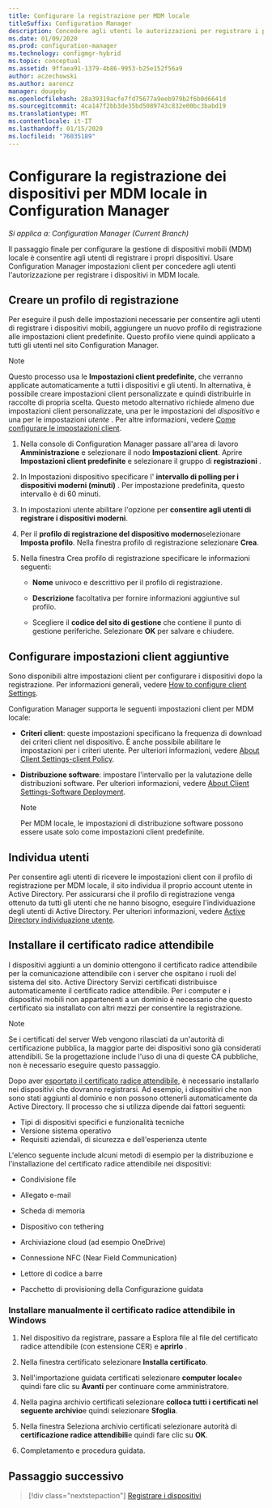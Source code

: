 ```yaml
---
title: Configurare la registrazione per MDM locale
titleSuffix: Configuration Manager
description: Concedere agli utenti le autorizzazioni per registrare i propri dispositivi per la gestione di dispositivi mobili (MDM) locale in Configuration Manager.
ms.date: 01/09/2020
ms.prod: configuration-manager
ms.technology: configmgr-hybrid
ms.topic: conceptual
ms.assetid: 9ffaea91-1379-4b86-9953-b25e152f56a9
author: aczechowski
ms.author: aaroncz
manager: dougeby
ms.openlocfilehash: 28a39319acfe7fd75677a9eeb979b2f6b0d6641d
ms.sourcegitcommit: 4ca147f2bb3de35bd5089743c832e00bc3babd19
ms.translationtype: MT
ms.contentlocale: it-IT
ms.lasthandoff: 01/15/2020
ms.locfileid: "76035189"
---
```

# <a name="set-up-device-enrollment-for-on-premises-mdm-in-configuration-manager"></a>Configurare la registrazione dei dispositivi per MDM locale in Configuration Manager

*Si applica a: Configuration Manager (Current Branch)*

Il passaggio finale per configurare la gestione di dispositivi mobili (MDM) locale è consentire agli utenti di registrare i propri dispositivi. Usare Configuration Manager impostazioni client per concedere agli utenti l'autorizzazione per registrare i dispositivi in MDM locale.

## <a name="bkmk_createProf"></a> Creare un profilo di registrazione

Per eseguire il push delle impostazioni necessarie per consentire agli utenti di registrare i dispositivi mobili, aggiungere un nuovo profilo di registrazione alle impostazioni client predefinite. Questo profilo viene quindi applicato a tutti gli utenti nel sito Configuration Manager.

> [!NOTE]
> Questo processo usa le **Impostazioni client predefinite**, che verranno applicate automaticamente a tutti i dispositivi e gli utenti. In alternativa, è possibile creare impostazioni client personalizzate e quindi distribuirle in raccolte di propria scelta. Questo metodo alternativo richiede almeno due impostazioni client personalizzate, una per le impostazioni del *dispositivo* e una per le impostazioni *utente* . Per altre informazioni, vedere [Come configurare le impostazioni client](/configmgr/core/clients/deploy/configure-client-settings).

1. Nella console di Configuration Manager passare all'area di lavoro **Amministrazione** e selezionare il nodo **Impostazioni client**. Aprire **Impostazioni client predefinite** e selezionare il gruppo di **registrazioni** .

1. In Impostazioni dispositivo specificare l' **intervallo di polling per i dispositivi moderni (minuti)** . Per impostazione predefinita, questo intervallo è di 60 minuti.

1. In impostazioni utente abilitare l'opzione per **consentire agli utenti di registrare i dispositivi moderni**.

1. Per il **profilo di registrazione del dispositivo moderno**selezionare **Imposta profilo**. Nella finestra profilo di registrazione selezionare **Crea**.

1. Nella finestra Crea profilo di registrazione specificare le informazioni seguenti:

    - **Nome** univoco e descrittivo per il profilo di registrazione.

    - **Descrizione** facoltativa per fornire informazioni aggiuntive sul profilo.

    - Scegliere il **codice del sito di gestione** che contiene il punto di gestione periferiche. Selezionare **OK** per salvare e chiudere.

## <a name="bkmk_addClient"></a>Configurare impostazioni client aggiuntive

Sono disponibili altre impostazioni client per configurare i dispositivi dopo la registrazione. Per informazioni generali, vedere [How to configure client Settings](/configmgr/core/clients/deploy/configure-client-settings).

Configuration Manager supporta le seguenti impostazioni client per MDM locale:

- **Criteri client**: queste impostazioni specificano la frequenza di download dei criteri client nel dispositivo. È anche possibile abilitare le impostazioni per i criteri utente. Per ulteriori informazioni, vedere [About Client Settings-client Policy](/configmgr/core/clients/deploy/about-client-settings#client-policy).

- **Distribuzione software**: impostare l'intervallo per la valutazione delle distribuzioni software. Per ulteriori informazioni, vedere [About Client Settings-Software Deployment](/configmgr/core/clients/deploy/about-client-settings#software-deployment).

    > [!NOTE]
    > Per MDM locale, le impostazioni di distribuzione software possono essere usate solo come impostazioni client predefinite.

## <a name="bkmk_enableUsers"></a>Individua utenti

Per consentire agli utenti di ricevere le impostazioni client con il profilo di registrazione per MDM locale, il sito individua il proprio account utente in Active Directory. Per assicurarsi che il profilo di registrazione venga ottenuto da tutti gli utenti che ne hanno bisogno, eseguire l'individuazione degli utenti di Active Directory. Per ulteriori informazioni, vedere [Active Directory individuazione utente](/configmgr/core/servers/deploy/configure/about-discovery-methods#bkmk_aboutUser).

## <a name="bkmk_storeCert"></a>Installare il certificato radice attendibile

I dispositivi aggiunti a un dominio ottengono il certificato radice attendibile per la comunicazione attendibile con i server che ospitano i ruoli del sistema del sito. Active Directory Servizi certificati distribuisce automaticamente il certificato radice attendibile. Per i computer e i dispositivi mobili non appartenenti a un dominio è necessario che questo certificato sia installato con altri mezzi per consentire la registrazione.

> [!NOTE]
> Se i certificati del server Web vengono rilasciati da un'autorità di certificazione pubblica, la maggior parte dei dispositivi sono già considerati attendibili. Se la progettazione include l'uso di una di queste CA pubbliche, non è necessario eseguire questo passaggio.

Dopo aver [esportato il certificato radice attendibile](/configmgr/mdm/get-started/set-up-certificates-on-premises-mdm#bkmk_exportCert), è necessario installarlo nei dispositivi che dovranno registrarsi. Ad esempio, i dispositivi che non sono stati aggiunti al dominio e non possono ottenerli automaticamente da Active Directory. Il processo che si utilizza dipende dai fattori seguenti:

- Tipi di dispositivi specifici e funzionalità tecniche
- Versione sistema operativo
- Requisiti aziendali, di sicurezza e dell'esperienza utente

L'elenco seguente include alcuni metodi di esempio per la distribuzione e l'installazione del certificato radice attendibile nei dispositivi:

- Condivisione file

- Allegato e-mail

- Scheda di memoria

- Dispositivo con tethering

- Archiviazione cloud (ad esempio OneDrive)

- Connessione NFC (Near Field Communication)

- Lettore di codice a barre

- Pacchetto di provisioning della Configurazione guidata

### <a name="manually-install-the-trusted-root-certificate-in-windows"></a>Installare manualmente il certificato radice attendibile in Windows

1. Nel dispositivo da registrare, passare a Esplora file al file del certificato radice attendibile (con estensione CER) e **aprirlo** .

1. Nella finestra certificato selezionare **Installa certificato**.

1. Nell'importazione guidata certificati selezionare **computer locale**e quindi fare clic su **Avanti** per continuare come amministratore.

1. Nella pagina archivio certificati selezionare **colloca tutti i certificati nel seguente archivio**e quindi selezionare **Sfoglia**.

1. Nella finestra Seleziona archivio certificati selezionare autorità di **certificazione radice attendibili**e quindi fare clic su **OK**.

1. Completamento e procedura guidata.

## <a name="next-step"></a>Passaggio successivo

> [!div class="nextstepaction"]
> [Registrare i dispositivi](/configmgr/mdm/deploy-use/enroll-devices-on-premises-mdm)
